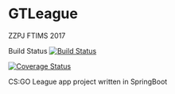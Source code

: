 # GTLeague
ZZPJ FTIMS 2017

Build Status
[![Build Status](https://travis-ci.org/lukuta/Golden.Two.JavaProject.svg?branch=master)](https://travis-ci.org/lukuta/Golden.Two.JavaProject)

[![Coverage Status](https://coveralls.io/repos/github/lukuta/Golden.Two.JavaProject/badge.svg?branch=master)](https://coveralls.io/github/lukuta/Golden.Two.JavaProject?branch=master)


CS:GO League app project written in SpringBoot

